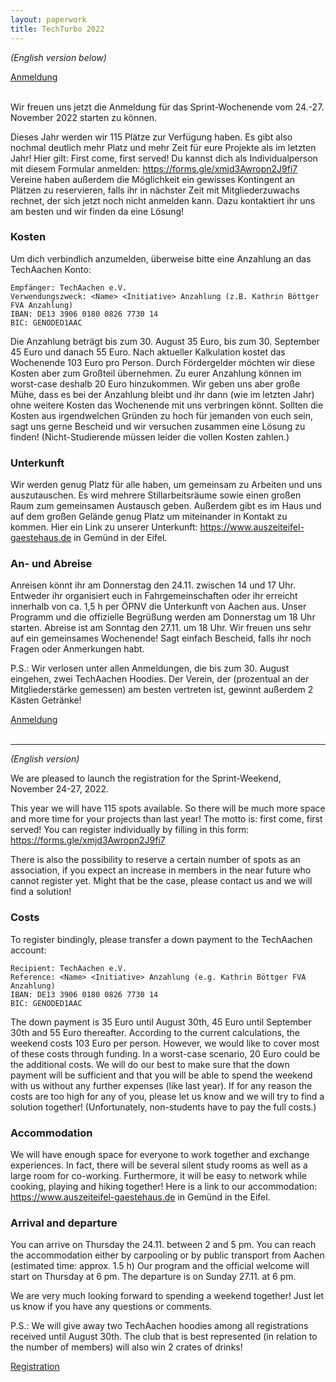 ```yaml
---
layout: paperwork
title: TechTurbo 2022
---
```


_(English version below)_

<div class="row">
  <div style="margin-left: auto; margin-right: auto;"><a href="https://forms.gle/xmjd3Awropn2J9fi7" class="btn btn-primary btn-xl" title="Anmeldung">Anmeldung</a></div>
</div>
<br />


Wir freuen uns jetzt die Anmeldung für das Sprint-Wochenende vom 24.-27. November 2022 starten zu können.

Dieses Jahr werden wir 115 Plätze zur Verfügung haben. Es gibt also nochmal deutlich mehr Platz und mehr Zeit für eure Projekte als im letzten Jahr! Hier gilt: First come, first served!
Du kannst dich als Individualperson mit diesem Formular anmelden: https://forms.gle/xmjd3Awropn2J9fi7
Vereine haben außerdem die Möglichkeit ein gewisses Kontingent an Plätzen zu reservieren, falls ihr in nächster Zeit mit Mitgliederzuwachs rechnet, der sich jetzt noch nicht anmelden kann. Dazu kontaktiert ihr uns am besten und wir finden da eine Lösung!

### Kosten

Um dich verbindlich anzumelden, überweise bitte eine Anzahlung an das TechAachen Konto:
```
Empfänger: TechAachen e.V.
Verwendungszweck: <Name> <Initiative> Anzahlung (z.B. Kathrin Böttger FVA Anzahlung)
IBAN: DE13 3906 0180 0826 7730 14
BIC: GENODED1AAC
```

Die Anzahlung beträgt bis zum 30. August 35 Euro, bis zum 30. September 45 Euro und danach 55 Euro.
Nach aktueller Kalkulation kostet das Wochenende 103 Euro pro Person. Durch Fördergelder möchten wir diese Kosten aber zum Großteil übernehmen. Zu eurer Anzahlung können im worst-case deshalb 20 Euro hinzukommen. Wir geben uns aber große Mühe, dass es bei der Anzahlung bleibt und ihr dann (wie im letzten Jahr) ohne weitere Kosten das Wochenende mit uns verbringen könnt. Sollten die Kosten aus irgendwelchen Gründen zu hoch für jemanden von euch sein, sagt uns gerne Bescheid und wir versuchen zusammen eine Lösung zu finden! (Nicht-Studierende müssen leider die vollen Kosten zahlen.)

### Unterkunft

Wir werden genug Platz für alle haben, um gemeinsam zu Arbeiten und uns auszutauschen. Es wird mehrere Stillarbeitsräume sowie einen großen Raum zum gemeinsamen Austausch geben. Außerdem gibt es im Haus und auf dem großen Gelände genug Platz um miteinander in Kontakt zu kommen. Hier ein Link zu unserer Unterkunft: https://www.auszeiteifel-gaestehaus.de in Gemünd in der Eifel.

### An- und Abreise

Anreisen könnt ihr am Donnerstag den 24.11. zwischen 14 und 17 Uhr. Entweder ihr organisiert euch in Fahrgemeinschaften oder ihr erreicht innerhalb von ca. 1,5 h per ÖPNV die Unterkunft von Aachen aus.
Unser Programm und die offizielle Begrüßung werden am Donnerstag um 18 Uhr starten. Abreise ist am Sonntag den 27.11. um 18 Uhr.
Wir freuen uns sehr auf ein gemeinsames Wochenende! Sagt einfach Bescheid, falls ihr noch Fragen oder Anmerkungen habt.


P.S.: Wir verlosen unter allen Anmeldungen, die bis zum 30. August eingehen, zwei TechAachen Hoodies. Der Verein, der (prozentual an der Mitgliederstärke gemessen) am besten vertreten ist, gewinnt außerdem 2 Kästen Getränke!


<div class="row">
  <div style="margin-left: auto; margin-right: auto;"><a href="https://forms.gle/xmjd3Awropn2J9fi7" class="btn btn-primary btn-xl" title="Anmeldung">Anmeldung</a></div>
</div>
<br />

<hr />

_(English version)_


We are pleased to launch the registration for the Sprint-Weekend, November 24-27, 2022.

This year we will have 115 spots available. So there will be much more space and more time for your projects than last year! The motto is: first come, first served!
You can register individually by filling in this form: https://forms.gle/xmjd3Awropn2J9fi7

There is also the possibility to reserve a certain number of spots as an association, if you expect an increase in members in the near future who cannot register yet. Might that be the case, please contact us and we will find a solution!

### Costs

To register bindingly, please transfer a down payment to the TechAachen account:
```
Recipient: TechAachen e.V.
Reference: <Name> <Initiative> Anzahlung (e.g. Kathrin Böttger FVA Anzahlung)
IBAN: DE13 3906 0180 0826 7730 14
BIC: GENODED1AAC
```
 

The down payment is 35 Euro until August 30th, 45 Euro until September 30th and 55 Euro thereafter.
According to the current calculations, the weekend costs 103 Euro per person. However, we would like to cover most of these costs through funding. In a worst-case scenario, 20 Euro could be the additional costs. We will do our best to make sure that the down payment will be sufficient and that you will be able to spend the weekend with us without any further expenses (like last year). If for any reason the costs are too high for any of you, please let us know and we will try to find a solution together! (Unfortunately, non-students have to pay the full costs.)

### Accommodation

We will have enough space for everyone to work together and exchange experiences. In fact, there will be several silent study rooms as well as a large room for co-working. Furthermore, it will be easy to network while cooking, playing and hiking together! Here is a link to our accommodation: https://www.auszeiteifel-gaestehaus.de in Gemünd in the Eifel.

### Arrival and departure

You can arrive on Thursday the 24.11. between 2 and 5 pm. You can reach the accommodation either by carpooling or by public transport from Aachen (estimated time: approx. 1.5 h)
Our program and the official welcome will start on Thursday at 6 pm. The departure is on Sunday 27.11. at 6 pm.

We are very much looking forward to spending a weekend together! Just let us know if you have any questions or comments.


P.S.: We will give away two TechAachen hoodies among all registrations received until August 30th. The club that is best represented (in relation to the number of members) will also win 2 crates of drinks!

<div class="row">
  <div style="margin-left: auto; margin-right: auto;"><a href="https://forms.gle/xmjd3Awropn2J9fi7" class="btn btn-primary btn-xl" title="Registration">Registration</a></div>
</div>
<br />
